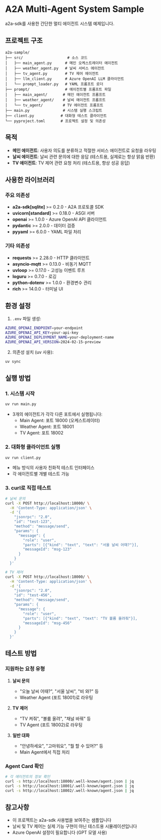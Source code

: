 # A2A Multi-Agent System Sample

a2a-sdk를 사용한 간단한 멀티 에이전트 시스템 예제입니다.

## 프로젝트 구조

```
a2a-sample/
├── src/                    # 소스 코드
│   ├── main_agent.py      # 메인 오케스트레이터 에이전트
│   ├── weather_agent.py   # 날씨 서비스 에이전트
│   ├── tv_agent.py        # TV 제어 에이전트
│   ├── llm_client.py      # Azure OpenAI LLM 클라이언트
│   └── prompt_loader.py   # YAML 프롬프트 로더
├── prompt/                # 에이전트별 프롬프트 파일
│   ├── main_agent/       # 메인 에이전트 프롬프트
│   ├── weather_agent/    # 날씨 에이전트 프롬프트  
│   └── tv_agent/         # TV 에이전트 프롬프트
├── main.py               # 시스템 실행 스크립트
├── client.py            # 대화형 테스트 클라이언트
└── pyproject.toml       # 프로젝트 설정 및 의존성
```

## 목적

- **메인 에이전트**: 사용자 의도를 분류하고 적절한 서비스 에이전트로 요청을 라우팅
- **날씨 에이전트**: 날씨 관련 문의에 대한 응답 (테스트용, 실제로는 항상 맑음 반환)
- **TV 에이전트**: TV 제어 관련 요청 처리 (테스트용, 항상 성공 응답)

## 사용한 라이브러리

### 주요 의존성
- **a2a-sdk[sqlite]** >= 0.2.0 - A2A 프로토콜 SDK
- **uvicorn[standard]** >= 0.18.0 - ASGI 서버
- **openai** >= 1.0.0 - Azure OpenAI API 클라이언트
- **pydantic** >= 2.0.0 - 데이터 검증
- **pyyaml** >= 6.0.0 - YAML 파일 처리

### 기타 의존성
- **requests** >= 2.28.0 - HTTP 클라이언트
- **asyncio-mqtt** >= 0.13.0 - 비동기 MQTT
- **uvloop** >= 0.17.0 - 고성능 이벤트 루프
- **loguru** >= 0.7.0 - 로깅
- **python-dotenv** >= 1.0.0 - 환경변수 관리
- **rich** >= 14.0.0 - 터미널 UI

## 환경 설정

1. `.env` 파일 생성:
```bash
AZURE_OPENAI_ENDPOINT=your-endpoint
AZURE_OPENAI_API_KEY=your-api-key  
AZURE_OPENAI_DEPLOYMENT_NAME=your-deployment-name
AZURE_OPENAI_API_VERSION=2024-02-15-preview
```

2. 의존성 설치 (uv 사용):
```bash
uv sync
```

## 실행 방법

### 1. 시스템 시작
```bash
uv run main.py
```
- 3개의 에이전트가 각각 다른 포트에서 실행됩니다:
  - Main Agent: 포트 18000 (오케스트레이터)
  - Weather Agent: 포트 18001
  - TV Agent: 포트 18002

### 2. 대화형 클라이언트 실행
```bash
uv run client.py
```
- 메뉴 방식의 사용자 친화적 테스트 인터페이스
- 각 에이전트별 개별 테스트 가능

### 3. curl로 직접 테스트
```bash
# 날씨 문의
curl -X POST http://localhost:18000/ \
  -H 'Content-Type: application/json' \
  -d '{
    "jsonrpc": "2.0",
    "id": "test-123",
    "method": "message/send",
    "params": {
      "message": {
        "role": "user",
        "parts": [{"kind": "text", "text": "서울 날씨 어때?"}],
        "messageId": "msg-123"
      }
    }
  }'

# TV 제어
curl -X POST http://localhost:18000/ \
  -H 'Content-Type: application/json' \
  -d '{
    "jsonrpc": "2.0",
    "id": "test-456",
    "method": "message/send",
    "params": {
      "message": {
        "role": "user",
        "parts": [{"kind": "text", "text": "TV 볼륨 올려줘"}],
        "messageId": "msg-456"
      }
    }
  }'
```

## 테스트 방법

### 지원하는 요청 유형

1. **날씨 문의**
   - "오늘 날씨 어때?", "서울 날씨", "비 와?" 등
   - Weather Agent (포트 18001)로 라우팅

2. **TV 제어**
   - "TV 켜줘", "볼륨 올려", "채널 바꿔" 등
   - TV Agent (포트 18002)로 라우팅

3. **일반 대화**
   - "안녕하세요", "고마워요", "뭘 할 수 있어?" 등
   - Main Agent에서 직접 처리

### Agent Card 확인
```bash
# 각 에이전트의 정보 확인
curl -s http://localhost:18000/.well-known/agent.json | jq
curl -s http://localhost:18001/.well-known/agent.json | jq  
curl -s http://localhost:18002/.well-known/agent.json | jq
```

## 참고사항

- 이 프로젝트는 a2a-sdk 사용법을 보여주는 샘플입니다
- 날씨 및 TV 제어는 실제 기능 구현이 아닌 테스트용 시뮬레이션입니다
- Azure OpenAI 설정이 필요합니다 (GPT 모델 사용) 
